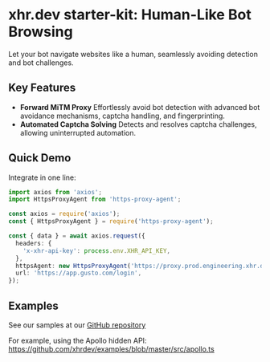 # xhr.dev starter-kit: Human-Like Bot Browsing

Let your bot navigate websites like a human, seamlessly avoiding detection and bot challenges.

## Key Features

- **Forward MiTM Proxy**
  Effortlessly avoid bot detection with advanced bot avoidance mechanisms, captcha handling, and fingerprinting.
- **Automated Captcha Solving**
  Detects and resolves captcha challenges, allowing uninterrupted automation.

## Quick Demo

Integrate in one line:

```typescript
import axios from 'axios';
import HttpsProxyAgent from 'https-proxy-agent';

const axios = require('axios');
const { HttpsProxyAgent } = require('https-proxy-agent');

const { data } = await axios.request({
  headers: {
    'x-xhr-api-key': process.env.XHR_API_KEY,
  },
  httpsAgent: new HttpsProxyAgent('https://proxy.prod.engineering.xhr.dev'),
  url: 'https://app.gusto.com/login',
});
```

## Examples

See our samples at our [GitHub repository](https://github.com/xhrdev/examples)

For example, using the Apollo hidden API: <https://github.com/xhrdev/examples/blob/master/src/apollo.ts>
